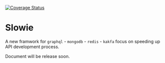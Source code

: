 [![Coverage Status](https://coveralls.io/repos/github/vanpho93/slowie/badge.svg)](https://coveralls.io/github/vanpho93/slowie)

# Slowie

A new framwork for `graphql` - `mongodb` - `redis` - `kakfa` focus on speeding up API development process.

Document will be release soon.
